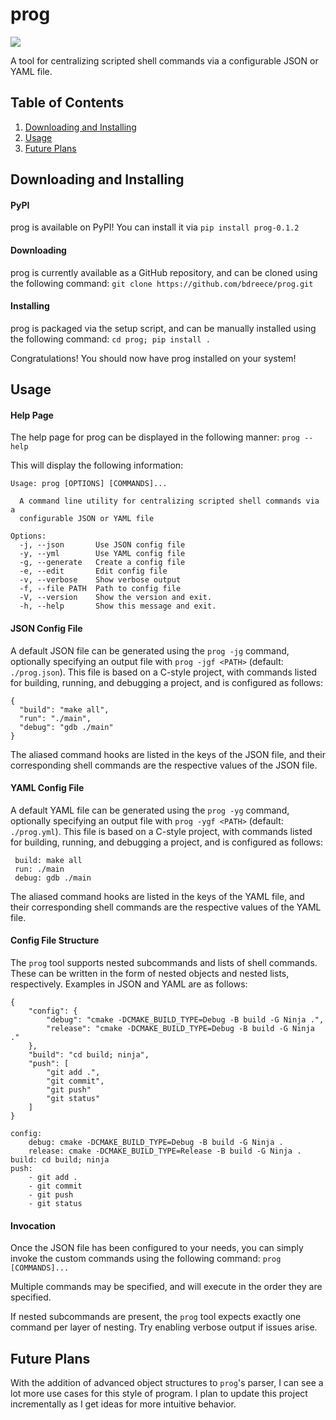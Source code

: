 # prog

[![](https://img.shields.io/pypi/wheel/prog-0.1.2)](https://pypi.org/project/prog-0.1.2/)

 A tool for centralizing scripted shell commands via a configurable JSON or YAML file.

## Table of Contents

 1. [Downloading and Installing](#downloading-and-installing)
 2. [Usage](#usage)
 3. [Future Plans](future-plans)

## Downloading and Installing

#### PyPI

 prog is available on PyPI! You can install it via `pip install prog-0.1.2`

#### Downloading

 prog is currently available as a GitHub repository, and can be cloned using the
 following command:
 `git clone https://github.com/bdreece/prog.git`

#### Installing

 prog is packaged via the setup script, and can be manually installed using the following
 command:
 `cd prog; pip install .`

 Congratulations! You should now have prog installed on your system!

## Usage

#### Help Page

 The help page for prog can be displayed in the following manner:
 `prog --help`

 This will display the following information:
 ```
 Usage: prog [OPTIONS] [COMMANDS]...

   A command line utility for centralizing scripted shell commands via a
   configurable JSON or YAML file

 Options:
   -j, --json       Use JSON config file
   -y, --yml        Use YAML config file
   -g, --generate   Create a config file
   -e, --edit       Edit config file
   -v, --verbose    Show verbose output
   -f, --file PATH  Path to config file
   -V, --version    Show the version and exit.
   -h, --help       Show this message and exit.
 ```

#### JSON Config File

 A default JSON file can be generated using the `prog -jg` command, optionally specifying an output file with `prog -jgf <PATH>` (default: `./prog.json`). This file is based on a C-style project, with commands listed for building, running, and debugging a project, and is configured as follows:
 ```
 {
   "build": "make all",
   "run": "./main",
   "debug": "gdb ./main"
 }
 ```
 The aliased command hooks are listed in the keys of the JSON file, and their corresponding shell commands are the respective values of the JSON file.

#### YAML Config File

 A default YAML file can be generated using the `prog -yg` command, optionally specifying an output file with `prog -ygf <PATH>` (default: `./prog.yml`). This file is based on a C-style project, with commands listed for building, running, and debugging a project, and is configured as follows:
```
 build: make all
 run: ./main
 debug: gdb ./main
```
 The aliased command hooks are listed in the keys of the YAML file, and their corresponding shell commands are the respective values of the YAML file.

#### Config File Structure

The `prog` tool supports nested subcommands and lists of shell commands. These can be written in the form of nested objects and nested lists, respectively. Examples in JSON and YAML are as follows:

```
{
    "config": {
        "debug": "cmake -DCMAKE_BUILD_TYPE=Debug -B build -G Ninja .",
        "release": "cmake -DCMAKE_BUILD_TYPE=Debug -B build -G Ninja ."
    },
    "build": "cd build; ninja",
    "push": [
        "git add .",
        "git commit",
        "git push"
        "git status"
    ]
}
```

```
config:
    debug: cmake -DCMAKE_BUILD_TYPE=Debug -B build -G Ninja .
    release: cmake -DCMAKE_BUILD_TYPE=Release -B build -G Ninja .
build: cd build; ninja
push:
    - git add .
    - git commit
    - git push
    - git status
```

#### Invocation

 Once the JSON file has been configured to your needs, you can simply invoke the
 custom commands using the following command:
 `prog [COMMANDS]...`

 Multiple commands may be specified, and will execute in the order they are specified.

 If nested subcommands are present, the `prog` tool expects exactly one command per layer of nesting. Try enabling verbose output if issues arise.

## Future Plans

 With the addition of advanced object structures to `prog`'s parser, I can see a lot more use cases for this style of program. I plan to update this project incrementally as I get ideas for more intuitive behavior.
